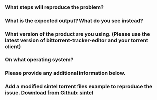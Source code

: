 ### What steps will reproduce the problem? ###



### What is the expected output? What do you see instead? ###



### What version of the product are you using. (Please use the latest version of bittorrent-tracker-editor and your torrent client) ###



###  On what operating system? ###



### Please provide any additional information below. ###



### Add a modified sintel torrent files example to reproduce the issue. [Download from Github: sintel](https://github.com/GerryFerdinandus/bittorrent-tracker-editor/tree/master/test_torrent) ###
